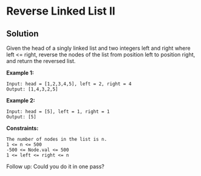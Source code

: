 # Reverse Linked List II

## Solution
Given the head of a singly linked list and two integers left and right where left <= right, reverse the nodes of the list from position left to position right, and return the reversed list.

 
**Example 1:**
```
Input: head = [1,2,3,4,5], left = 2, right = 4
Output: [1,4,3,2,5]
```
**Example 2:**
```
Input: head = [5], left = 1, right = 1
Output: [5]
``` 

**Constraints:**
```
The number of nodes in the list is n.
1 <= n <= 500
-500 <= Node.val <= 500
1 <= left <= right <= n
``` 

Follow up: Could you do it in one pass?
